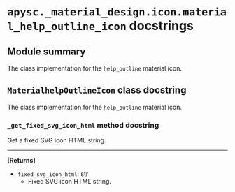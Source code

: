 # `apysc._material_design.icon.material_help_outline_icon` docstrings

## Module summary

The class implementation for the `help_outline` material icon.

## `MaterialhelpOutlineIcon` class docstring

The class implementation for the `help_outline` material icon.

### `_get_fixed_svg_icon_html` method docstring

Get a fixed SVG icon HTML string.<hr>

**[Returns]**

- `fixed_svg_icon_html`: str
  - Fixed SVG icon HTML string.